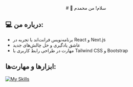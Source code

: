   <div align="center">
  # 👋 سلام! من محمدم
</div>

## 💻 درباره من:
- برنامه‌نویس فرانت‌اند با تجربه در React و Next.js
- عاشق یادگیری و حل چالش‌های جدید
- مهارت در طراحی رابط کاربری با Tailwind CSS و Bootstrap

## ابزارها و مهارت‌ها:
[![My Skills](https://skillicons.dev/icons?i=js,html,css,figma,git,github,react,supabase,vite,nextjs,sass,bootstrap,vscode,npm)](https://skillicons.dev)
